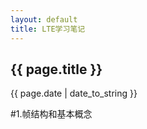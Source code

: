 ```yaml
---
layout: default
title: LTE学习笔记
---
```


<h2>{{ page.title }}</h2>

<p>{{ page.date | date_to_string }}</p>

#1.帧结构和基本概念
